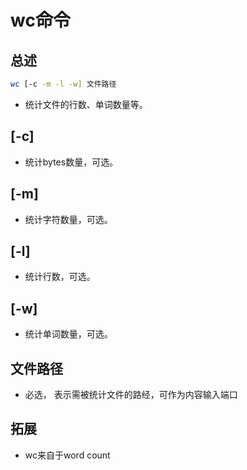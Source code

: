 # wc命令

## 总述

```bash
wc [-c -m -l -w] 文件路径
```

* 统计文件的行数、单词数量等。

## [-c]

* 统计bytes数量，可选。

## [-m]

* 统计字符数量，可选。

## [-l]

* 统计行数，可选。

## [-w]

* 统计单词数量，可选。

## 文件路径

* 必选，  表示需被统计文件的路经，可作为内容输入端口

## 拓展

* wc来自于word count